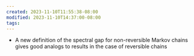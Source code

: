 ```yaml
---
created: 2023-11-10T11:55:38-08:00
modified: 2023-11-10T14:37:00-08:00
tags: 
---
```

- A new definition of the spectral gap for non-reversible Markov chains gives good analogs to results in the case of reversible chains